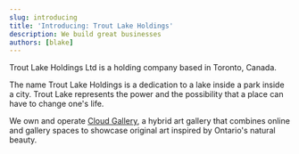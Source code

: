 ```yaml
---
slug: introducing
title: 'Introducing: Trout Lake Holdings'
description: We build great businesses
authors: [blake]
---
```


Trout Lake Holdings Ltd is a holding company based in Toronto, Canada.

The name Trout Lake Holdings is a dedication to a lake inside a park inside a city. Trout Lake represents the power and the possibility that a place can have to change one's life.

We own and operate [Cloud Gallery](https://cloudgallery.ca/), a hybrid art gallery that combines online and gallery spaces to showcase original art inspired by Ontario's natural beauty.